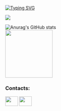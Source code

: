 <!--
**Raulnatan1/Raulnatan1** is a ✨ _special_ ✨ repository because its `README.md` (this file) appears on your GitHub profile.

Here are some ideas to get you started:

- 🔭 I’m currently working on ...
- 🌱 I’m currently learning ...
- 👯 I’m looking to collaborate on ...
- 🤔 I’m looking for help with ...
- 💬 Ask me about ...
- 📫 How to reach me: ...
- 😄 Pronouns: ...
- ⚡ Fun fact: ...
-->


<a href="https://git.io/typing-svg"><img src="https://readme-typing-svg.demolab.com?font=Fira+Code&size=25&pause=1000&color=8B31F7&random=false&width=435&lines=Welcome+to+Raul's+profile" alt="Typing SVG" /></a>


  <div>
    <img src="https://miro.medium.com/v2/resize:fit:640/format:webp/1*qCItaG8NMgORwpMFe_UDow.gif">
  </div>



![Anurag's GitHub stats](https://github-readme-stats.vercel.app/api?username=raulnatan1&show_icons=true&theme=midnight-purple)
<br>
<img height="150em" src="https://github-readme-stats.vercel.app/api/top-langs/?username=Raulnatan1&layout=compact&langs_count=7&theme=midnight-purple"/>
<br>

<h3 align="left">Contacts:</h3>
<p align="left">
<a href="https://www.linkedin.com/in/raul-natan/" target="blank"><img align="center" src="https://cdn.jsdelivr.net/npm/simple-icons@3.0.1/icons/linkedin.svg" alt="" height="30" width="40" /></a>
<a href="https://www.instagram.com/raulnatan.jpg/" target="blank"><img align="center" src="https://cdn.jsdelivr.net/npm/simple-icons@3.0.1/icons/instagram.svg" alt="" height="30" width="40" /></a>
</p>
